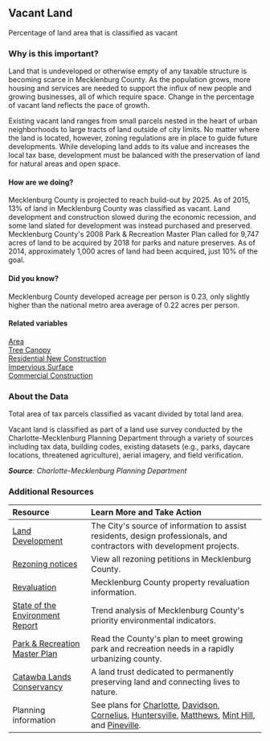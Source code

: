 ## Vacant Land
Percentage of land area that is classified as vacant

### Why is this important?
Land that is undeveloped or otherwise empty of any taxable structure is becoming scarce in Mecklenburg County. As the population grows, more housing and services are needed to support the influx of new people and growing businesses, all of which require space. Change in the percentage of vacant land reflects the pace of growth.

Existing vacant land ranges from small parcels nested in the heart of urban neighborhoods to large tracts of land outside of city limits. No matter where the land is located, however, zoning regulations are in place to guide future developments. While developing land adds to its value and increases the local tax base, development must be balanced with the preservation of land for natural areas and open space.

#### How are we doing?
Mecklenburg County is projected to reach build-out by 2025. As of 2015, 13% of land in Mecklenburg County was classified as vacant. Land development and construction slowed during the economic recession, and some land slated for development was instead purchased and preserved. Mecklenburg County's 2008 Park & Recreation Master Plan called for 9,747 acres of land to be acquired by 2018 for parks and nature preserves. As of 2014, approximately 1,000 acres of land had been acquired, just 10% of the goal. 

#### Did you know?
Mecklenburg County developed acreage per person is 0.23, only slightly higher than the national metro area average of 0.22 acres per person.

#### Related variables
<a href="javascript:void(0)" onclick="model.metricId = 'm1'">Area</a>  
<a href="javascript:void(0)" onclick="model.metricId = 'm3'">Tree Canopy</a>  
<a href="javascript:void(0)" onclick="model.metricId = 'm8'">Residential New Construction</a>  
<a href="javascript:void(0)" onclick="model.metricId = 'm4'">Impervious Surface</a>  
<a href="javascript:void(0)" onclick="model.metricId = 'm19'">Commercial Construction</a>  

### About the Data
Total area of tax parcels classified as vacant divided by total land area. 

Vacant land is classified as part of a land use survey conducted by the Charlotte-Mecklenburg Planning Department through a variety of sources including tax data, building codes, existing datasets (e.g., parks, daycare locations, threatened agriculture), aerial imagery, and field verification. 

_**Source**: Charlotte-Mecklenburg Planning Department_

### Additional Resources
| Resource | Learn More and Take Action | 
|:--- | :--- |
|[Land Development](http://charlottenc.gov/ld/CLDSM/Pages/default.aspx)| The City's source of information to assist residents, design professionals, and contractors with development projects.
|[Rezoning notices](http://charlottenc.gov/planning/Rezoning/Pages/Home.aspx)| View all rezoning petitions in Mecklenburg County.
|[Revaluation](https://www.mecknc.gov/assessorsoffice/pages/home.aspx)|Mecklenburg County property revaluation information.
|[State of the Environment Report](https://www.mecknc.gov/luesa/soer/pages/land.aspx) | Trend analysis of Mecklenburg County's priority environmental indicators. 
|[Park & Recreation Master Plan](https://www.mecknc.gov/parkandrec/parks/parkplanning/pages/default.aspx) | Read the County's plan to meet growing park and recreation needs in a rapidly urbanizing county. 
|[Catawba Lands Conservancy](http://catawbalands.org/) | A land trust dedicated to permanently preserving land and connecting lives to nature.
|Planning information| See plans for [Charlotte](http://www.charlotteplanning.org), [Davidson](http://www.ci.davidson.nc.us/index.aspx?nid=68), [Cornelius](http://www.cornelius.org/index.aspx?nid=175), [Huntersville](http://www.huntersville.org/Departments/Planning.aspx), [Matthews](http://www.matthewsnc.gov/pview.aspx?id=20753&catid=567), [Mint Hill](http://www.minthill.com/planning_department.php?Planning-Department-43), and [Pineville](http://www.pinevillenc.gov/Departments/PlanningZoning/tabid/128/Default.aspx).


